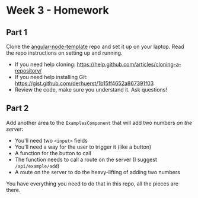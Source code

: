 # Week 3 - Homework

## Part 1

Clone the [angular-node-template](https://github.com/sergei202/angular-node-template) repo and set it up on your laptop.
Read the repo instructions on setting up and running.  

- If you need help cloning: https://help.github.com/articles/cloning-a-repository/
- If you need help installing Git: https://gist.github.com/derhuerst/1b15ff4652a867391f03
- Review the code, make sure you understand it.  Ask questions!

## Part 2

Add another area to the `ExamplesComponent` that will add two numbers _on the server_:

- You'll need two `<input>` fields
- You'll need a way for the user to trigger it (like a button)
- A function for the button to call
- The function needs to call a route on the server (I suggest `/api/example/add`)
- A route on the server to do the heavy-lifting of adding two numbers

You have everything you need to do that in this repo, all the pieces are there.

